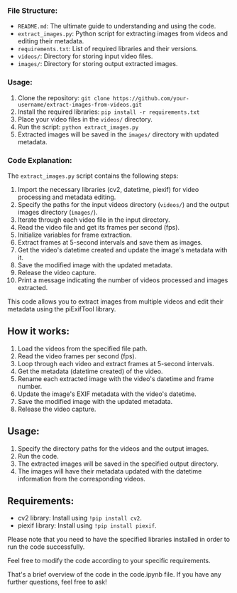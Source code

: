 

### File Structure:

- `README.md`: The ultimate guide to understanding and using the code.
- `extract_images.py`: Python script for extracting images from videos and editing their metadata.
- `requirements.txt`: List of required libraries and their versions.
- `videos/`: Directory for storing input video files.
- `images/`: Directory for storing output extracted images.

### Usage:

1. Clone the repository: `git clone https://github.com/your-username/extract-images-from-videos.git`
2. Install the required libraries: `pip install -r requirements.txt`
3. Place your video files in the `videos/` directory.
4. Run the script: `python extract_images.py`
5. Extracted images will be saved in the `images/` directory with updated metadata.

### Code Explanation:

The `extract_images.py` script contains the following steps:

1. Import the necessary libraries (cv2, datetime, piexif) for video processing and metadata editing.
2. Specify the paths for the input videos directory (`videos/`) and the output images directory (`images/`).
3. Iterate through each video file in the input directory.
4. Read the video file and get its frames per second (fps).
5. Initialize variables for frame extraction.
6. Extract frames at 5-second intervals and save them as images.
7. Get the video's datetime created and update the image's metadata with it.
8. Save the modified image with the updated metadata.
9. Release the video capture.
10. Print a message indicating the number of videos processed and images extracted.


This code allows you to extract images from multiple videos and edit their metadata using the piExifTool library.

## How it works:

1. Load the videos from the specified file path.
2. Read the video frames per second (fps).
3. Loop through each video and extract frames at 5-second intervals.
4. Get the metadata (datetime created) of the video.
5. Rename each extracted image with the video's datetime and frame number.
6. Update the image's EXIF metadata with the video's datetime.
7. Save the modified image with the updated metadata.
8. Release the video capture.

## Usage:

1. Specify the directory paths for the videos and the output images.
2. Run the code.
3. The extracted images will be saved in the specified output directory.
4. The images will have their metadata updated with the datetime information from the corresponding videos.

## Requirements:

- cv2 library: Install using `!pip install cv2`.
- piexif library: Install using `!pip install piexif`.

Please note that you need to have the specified libraries installed in order to run the code successfully.

Feel free to modify the code according to your specific requirements.

That's a brief overview of the code in the code.ipynb file. If you have any further questions, feel free to ask!
